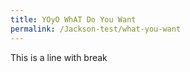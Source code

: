 ```yaml
---
title: YOyO WhAT Do You Want
permalink: /Jackson-test/what-you-want
---
```



This is a line 
with
break
